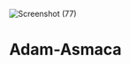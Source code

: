 ![Screenshot (77)](https://user-images.githubusercontent.com/94982711/232872364-90242169-525d-4ecb-96dd-1b80367ac272.png)
# Adam-Asmaca
